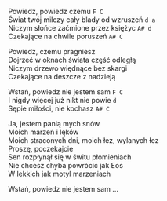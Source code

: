 Powiedz, powiedz czemu `F C`  
Świat twój milczy cały blady od wzruszeń `d a`  
Niczym słońce zaćmione przez księżyc `A# d`  
Czekające na chwile poruszeń `A# C`  

Powiedz, czemu pragniesz  
Dojrzeć w oknach świata część odległą  
Niczym drzewo więdnące bez skargi  
Czekające na deszcze z nadzieją  

Wstań, powiedz nie jestem sam `F C`  
I nigdy więcej już nikt nie powie `d`  
Sępie miłości, nie kochasz `A# C`  

Ja, jestem panią mych snów  
Moich marzeń i lęków  
Moich straconych dni, moich łez, wylanych łez  
Proszę, poczekajcie  
Sen rozpłynął się w świtu płomieniach  
Nie chcesz chyba powrócić jak Eos  
W lekkich jak motyl marzeniach  

Wstań, powiedz nie jestem sam …

